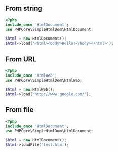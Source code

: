 ## From string

```php
<?php
include_once 'HtmlDocument';
use PHPCore\SimpleHtmlDom\HtmlDocument;

$html = new HtmlDocument();
$html->load('<html><body>Hello!</body></html>');
```

## From URL

```php
<?php
include_once 'HtmlWeb';
use PHPCore\SimpleHtmlDom\HtmlWeb;

$html = new HtmlWeb();
$html->load('http://www.google.com/');

```

## From file

```php
<?php
include_once 'HtmlDocument';
use PHPCore\SimpleHtmlDom\HtmlDocument;

$html = new HtmlDocument();
$html->loadFile('test.htm');
```
